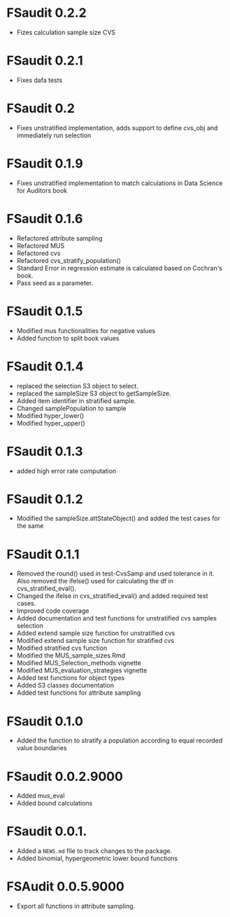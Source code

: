 # FSaudit 0.2.2
* Fizes calculation sample size CVS

# FSaudit 0.2.1
* Fixes dafa tests

# FSaudit 0.2
* Fixes unstratified implementation, adds support to define cvs_obj and immediately run selection

# FSaudit 0.1.9
* Fixes unstratified implementation to match calculations in Data Science for Auditors book

# FSaudit 0.1.6
* Refactored attribute sampling
* Refactored MUS
* Refactored cvs
* Refactored cvs_stratify_population()
* Standard Error in regression estimate is calculated based on Cochran's book.
* Pass seed as a parameter.

# FSaudit 0.1.5
* Modified mus functionalities for negative values
* Added function to split book values

# FSaudit 0.1.4
* replaced the selection S3 object to select.
* replaced the sampleSize S3 object to getSampleSize.
* Added item identifier in stratified sample.
* Changed samplePopulation to sample
* Modified hyper_lower()
* Modified hyper_upper()


# FSaudit 0.1.3
* added high error rate computation

# FSaudit 0.1.2
* Modified the sampleSize.attStateObject() and added the test cases for the same

# FSaudit 0.1.1
* Removed the round() used in test-CvsSamp and used tolerance in it. Also removed the ifelse() used for calculating the df in cvs_stratified_eval().
* Changed the ifelse in cvs_stratified_eval() and added required test cases.
* Improved code coverage
* Added documentation and test functions for unstratified cvs samples selection 
* Added extend sample size function for unstratified cvs
* Modified extend sample size function for stratified cvs
* Modified stratified cvs function
* Modified the MUS_sample_sizes.Rmd
* Modified MUS_Selection_methods vignette 
* Modified MUS_evaluation_strategies vignette
* Added test functions for object types
* Added S3 classes documentation
* Added test functions for attribute sampling



# FSaudit 0.1.0
* Added the function to stratify a population according to equal recorded value boundaries

# FSaudit 0.0.2.9000
* Added mus_eval
* Added bound calculations

# FSaudit 0.0.1.

* Added a `NEWS.md` file to track changes to the package.
* Added binomial, hypergeometric lower bound functions

# FSAudit 0.0.5.9000

* Export all functions in attribute sampling.

